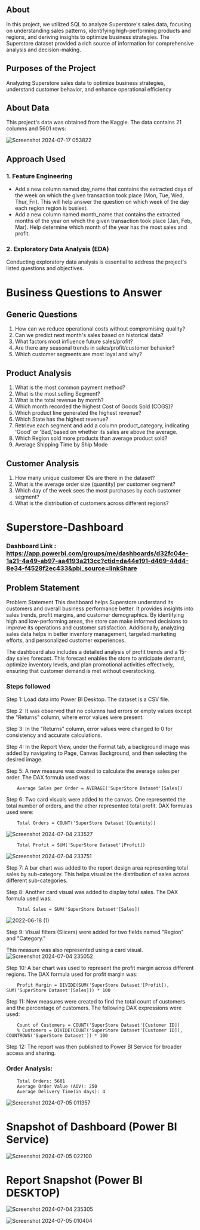 ## About
In this project, we utilized SQL to analyze Superstore's sales data, focusing on understanding sales patterns, identifying high-performing products and regions, and deriving insights to optimize business strategies. The Superstore dataset provided a rich source of information for comprehensive analysis and decision-making.

## Purposes of the Project
Analyzing Superstore sales data to optimize business strategies, understand customer behavior, and enhance operational efficiency

## About Data
This project's data was obtained from the Kaggle. The data contains 21 columns and 5601 rows:

![Screenshot 2024-07-17 053822](https://github.com/user-attachments/assets/27beffdd-3735-4f85-9b28-92c91f3400c7)

## Approach Used

### 1. Feature Engineering
- Add a new column named day_name that contains the extracted days of the week on which the given transaction took place (Mon, Tue, Wed, Thur, Fri). This will help answer the question on which week of the day each region region is busiest.
- Add a new column named month_name that contains the extracted months of the year on which the given transaction took place (Jan, Feb, Mar). Help determine which month of the year has the most sales and profit.
### 2. Exploratory Data Analysis (EDA)
Conducting exploratory data analysis is essential to address the project's listed questions and objectives.


  
# Business Questions to Answer

## Generic Questions
1. How can we reduce operational costs without compromising quality?
2. Can we predict next month's sales based on historical data?
3. What factors most influence future sales/profit?
4. Are there any seasonal trends in sales/profit/customer behavior?
5. Which customer segments are most loyal and why?

## Product Analysis
1. What is the most common payment method?
2. What is the most selling Segment?
3. What is the total revenue by month?
4. Which month recorded the highest Cost of Goods Sold (COGS)?
5. Which product line generated the highest revenue?
6. Which State has the highest revenue?
7. Retrieve each segment and add a column product_category, indicating 'Good' or 'Bad,'based on whether its sales are above the average.
8. Which Region sold more products than average product sold?
9. Average Shipping Time by Ship Mode

## Customer Analysis
1. How many unique customer IDs are there in the dataset?
2. What is the average order size (quantity) per customer segment?
3. Which day of the week sees the most purchases by each customer segment?
4. What is the distribution of customers across different regions?


# Superstore-Dashboard

### Dashboard Link : https://app.powerbi.com/groups/me/dashboards/d32fc04e-1a21-4a49-ab97-aa4193a213cc?ctid=da44e191-d469-44d4-8e34-f4528f2ec433&pbi_source=linkShare

## Problem Statement
Problem Statement
This dashboard helps Superstore understand its customers and overall business performance better. It provides insights into sales trends, profit margins, and customer demographics. By identifying high and low-performing areas, the store can make informed decisions to improve its operations and customer satisfaction. Additionally, analyzing sales data helps in better inventory management, targeted marketing efforts, and personalized customer experiences.

The dashboard also includes a detailed analysis of profit trends and a 15-day sales forecast. This forecast enables the store to anticipate demand, optimize inventory levels, and plan promotional activities effectively, ensuring that customer demand is met without overstocking.

### Steps followed 

Step 1: Load data into Power BI Desktop. The dataset is a CSV file.

Step 2: It was observed that no columns had errors or empty values except the "Returns" column, where error values were present.

Step 3: In the "Returns" column, error values were changed to 0 for consistency and accurate calculations.

Step 4: In the Report View, under the Format tab, a background image was added by navigating to Page, Canvas Background, and then selecting the desired image.

Step 5: A new measure was created to calculate the average sales per order. The DAX formula used was:

        Average Sales per Order = AVERAGE('SuperStore Dataset'[Sales])


Step 6: Two card visuals were added to the canvas. One represented the total number of orders, and the other represented total profit. DAX formulas used were:

        Total Orders = COUNT('SuperStore Dataset'[Quantity])
![Screenshot 2024-07-04 233527](https://github.com/sam6akj/Superstore/assets/98220967/1701dc5d-92cd-4142-9698-fae11cc9da66)

        Total Profit = SUM('SuperStore Dataset'[Profit])
![Screenshot 2024-07-04 233751](https://github.com/sam6akj/Superstore/assets/98220967/57e95416-fef0-4923-a41a-969d8c0d16de)

Step 7: A bar chart was added to the report design area representing total sales by sub-category. This helps visualize the distribution of sales across different sub-categories.

Step 8: Another card visual was added to display total sales. The DAX formula used was:

        Total Sales = SUM('SuperStore Dataset'[Sales])
        
![2022-06-18 (1)](https://github.com/sam6akj/Superstore/assets/98220967/ac6228bc-cf16-4002-942e-8495d3fd1887)


Step 9: Visual filters (Slicers) were added for two fields named "Region" and "Category."

This measure was also represented using a card visual.
![Screenshot 2024-07-04 235052](https://github.com/sam6akj/Superstore/assets/98220967/320b4980-38c4-49e7-b8fb-2f9194470acd)

Step 10: A bar chart was used to represent the profit margin across different regions. The DAX formula used for profit margin was:

        Profit Margin = DIVIDE(SUM('SuperStore Dataset'[Profit]), SUM('SuperStore Dataset'[Sales])) * 100

Step 11: New measures were created to find the total count of customers and the percentage of customers. The following DAX expressions were used:

        Count of Customers = COUNT('SuperStore Dataset'[Customer ID])
        % Customers = DIVIDE(COUNT('SuperStore Dataset'[Customer ID]), COUNTROWS('SuperStore Dataset')) * 100

Step 12: The report was then published to Power BI Service for broader access and sharing.

### Order Analysis:
        Total Orders: 5601
        Average Order Value (AOV): 250
        Average Delivery Time(in days): 4
 
![Screenshot 2024-07-05 011357](https://github.com/sam6akj/Superstore/assets/98220967/d7eb56fc-978a-4e13-a35e-e0c819ae86f9)

# Snapshot of Dashboard (Power BI Service)
![Screenshot 2024-07-05 022100](https://github.com/sam6akj/Superstore/assets/98220967/a96824d7-679e-4f78-b3ea-cc2a0abfc815)

 
 # Report Snapshot (Power BI DESKTOP)

 ![Screenshot 2024-07-04 235305](https://github.com/sam6akj/Superstore/assets/98220967/dc6ba05d-4998-42b4-98b5-0699efdb5743)

 ![Screenshot 2024-07-05 010404](https://github.com/sam6akj/Superstore/assets/98220967/42cb40d9-29df-4ca5-8a2c-3d91092c4800)
